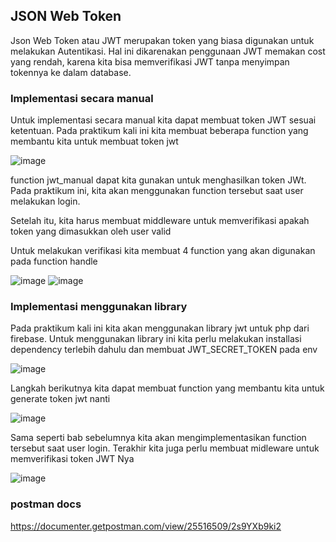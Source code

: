 ## JSON Web Token
<p>Json Web Token atau JWT merupakan token yang biasa digunakan untuk melakukan Autentikasi. Hal ini dikarenakan penggunaan JWT memakan cost yang rendah, karena kita bisa memverifikasi JWT tanpa menyimpan tokennya ke dalam database.</p>

### Implementasi secara manual
<p>Untuk implementasi secara manual kita dapat membuat token JWT sesuai ketentuan. Pada praktikum kali ini kita membuat beberapa function yang membantu kita untuk membuat token jwt</p>

![image](https://github.com/reyhanmichiels/integrative-programing-practicum/assets/103521934/bf41ffe1-5a64-41e8-bbb2-f01747d92976)

<p>function jwt_manual dapat kita gunakan untuk menghasilkan token JWt. Pada praktikum ini, kita akan menggunakan function tersebut saat user melakukan login.</p>

<p>Setelah itu, kita harus membuat middleware untuk memverifikasi apakah token yang dimasukkan oleh user valid</p>
<p>Untuk melakukan verifikasi kita membuat 4 function yang akan digunakan pada function handle</p>

![image](https://github.com/reyhanmichiels/integrative-programing-practicum/assets/103521934/f37c6836-731e-4a0c-9952-2bbfd946f8cf)
![image](https://github.com/reyhanmichiels/integrative-programing-practicum/assets/103521934/2bef222f-b265-4614-a285-8369b7f0c325)


### Implementasi menggunakan library
<p>Pada praktikum kali ini kita akan menggunakan library jwt untuk php dari firebase. Untuk menggunakan library ini kita perlu melakukan installasi dependency terlebih dahulu dan membuat JWT_SECRET_TOKEN pada env</p>

![image](https://github.com/reyhanmichiels/integrative-programing-practicum/assets/103521934/437ca696-9063-4f8c-a7c8-1179d7ad8749)

<p>Langkah berikutnya kita dapat membuat function yang membantu kita untuk generate token jwt nanti</p>

![image](https://github.com/reyhanmichiels/integrative-programing-practicum/assets/103521934/c8f5d0eb-dd46-4742-a512-da077a2aa125)

<p>Sama seperti bab sebelumnya kita akan mengimplementasikan function tersebut saat user login. Terakhir kita juga perlu membuat midleware untuk memverifikasi token JWT Nya</p>

![image](https://github.com/reyhanmichiels/integrative-programing-practicum/assets/103521934/ec75a682-44e7-4047-a6e4-7d88a83146c9)

### postman docs
https://documenter.getpostman.com/view/25516509/2s9YXb9ki2
